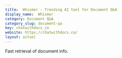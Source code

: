 ```yaml
---
title:  Whismer - Trending AI tool for Document Q&A
display_name:  Whismer
category: Document Q&A
category_slug: document-qa
key: chatwithdocs_co
website: https://chatwithdocs.co/
layout: aitool
---
```


Fast retrieval of document info.
